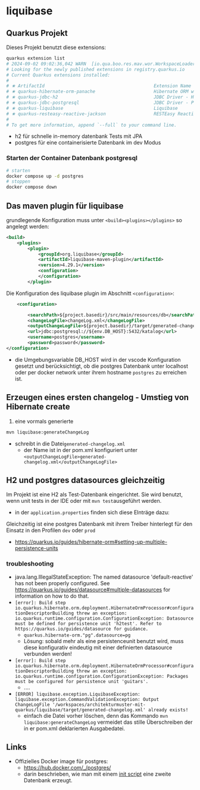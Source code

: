 # liquibase

## Quarkus Projekt

Dieses Projekt benutzt diese extensions:

````bash
quarkus extension list
# 2024-09-02 09:02:36,042 WARN  [io.qua.boo.res.mav.wor.WorkspaceLoader] (ForkJoinPool.commonPool-worker-3) Module(s) under /workspaces/architekturmuster-mit-quarkus/getting-started will be handled as thirdparty dependencies because /workspaces/architekturmuster-mit-quarkus/getting-started/pom.xml does not exist
# Looking for the newly published extensions in registry.quarkus.io
# Current Quarkus extensions installed:
#
# ✬ ArtifactId                                         Extension Name
# ✬ quarkus-hibernate-orm-panache                      Hibernate ORM with Panache
# ✬ quarkus-jdbc-h2                                    JDBC Driver - H2
# ✬ quarkus-jdbc-postgresql                            JDBC Driver - PostgreSQL
# ✬ quarkus-liquibase                                  Liquibase
# ✬ quarkus-resteasy-reactive-jackson                  RESTEasy Reactive Jackson
#
# To get more information, append `--full` to your command line.
````
- h2 für schnelle in-memory datenbank Tests mit JPA
- postgres für eine containerisierte Datenbank im dev Modus

### Starten der Container Datenbank postgresql

````bash
# starten
docker compose up -d postgres
# stoppen
docker compose down

````

## Das maven plugin für liquibase

grundlegende Konfiguration muss unter `<build><plugins></plugins>` so angelegt werden:

````xml
<build>
    <plugins>
        <plugin>
            <groupId>org.liquibase</groupId>
            <artifactId>liquibase-maven-plugin</artifactId>
            <version>4.29.1</version>
            <configuration>
            </configuration>
        </plugin>
````
Die Konfiguration des liquibase plugin im Abschnitt `<configuration>`:

````xml
    <configuration>

        <searchPath>${project.basedir}/src/main/resources/db</searchPath>
        <changeLogFile>changeLog.xml</changeLogFile>
        <outputChangeLogFile>${project.basedir}/target/generated-changelog.xml</outputChangeLogFile>
        <url>jdbc:postgresql://${env.DB_HOST}:5432/katalog</url>
        <username>postgres</username>
        <password>password</password>
</configuration>
````
- die Umgebungsvariable DB_HOST wird in der vscode Konfiguration gesetzt und berücksichtigt, ob die postgres Datenbank unter localhost oder per docker network unter ihrem hostname `postgres` zu erreichen ist.

## Erzeugen eines ersten changelog - Umstieg von Hibernate create

1. eine vormals generierte
````bash
mvn liquibase:generateChangeLog
````

- schreibt in die Datei`generated-changelog.xml`
  - der Name ist in der pom.xml konfiguriert unter
     `<outputChangeLogFile>generated-changelog.xml</outputChangeLogFile>`

## H2 und postgres datasources gleichzeitig

Im Projekt ist eine H2 als Test-Datenbank eingerichtet. Sie wird benutzt, wenn unit tests in der IDE oder mit `mvn test`ausgeführt werden.

- in der `application.properties` finden sich diese EInträge dazu:

Gleichzeitig ist eine postgres Datenbank mit ihrem Treiber hinterlegt für den Einsatz in den Profilen `dev` oder  `prod`
- https://quarkus.io/guides/hibernate-orm#setting-up-multiple-persistence-units

### troubleshooting

- java.lang.IllegalStateException: The named datasource 'default-reactive' has not been properly configured. See https://quarkus.io/guides/datasource#multiple-datasources for information on how to do that.
- `[error]: Build step io.quarkus.hibernate.orm.deployment.HibernateOrmProcessor#configurationDescriptorBuilding threw an exception: io.quarkus.runtime.configuration.ConfigurationException: Datasource must be defined for persistence unit 'h2test'. Refer to https://quarkus.io/guides/datasource for guidance.`
   - `quarkus.hibernate-orm."pg".datasource=pg`
   - Lösung: sobald mehr als eine persistenceunit benutzt wird, muss diese konfigurativ eindeutig mit einer definierten datasource verbunden werden!
 - `[error]: Build step io.quarkus.hibernate.orm.deployment.HibernateOrmProcessor#configurationDescriptorBuilding threw an exception: io.quarkus.runtime.configuration.ConfigurationException: Packages must be configured for persistence unit 'guitars'.`
   - ....
 - `[ERROR] liquibase.exception.LiquibaseException: liquibase.exception.CommandValidationException: Output ChangeLogFile '/workspaces/architekturmuster-mit-quarkus/liquibase/target/generated-changelog.xml' already exists!`
   - einfach die Datei vorher löschen, denn das Kommando `mvn liquibase:generateChangeLog` vermeidet das stille Überschreiben der in er pom.xml deklarierten Ausgabedatei.


## Links

- Offizielles Docker image für postgres:
  - https://hub.docker.com/_/postgres/
  - darin beschrieben, wie man mit einem [init script](./src/test/docker/postgres/init-postgres.sh) eine zweite Datenbank erzeugt.